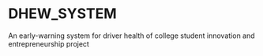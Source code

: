 # DHEW_SYSTEM
An early-warning system for driver health of college student innovation and entrepreneurship project
